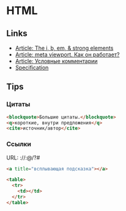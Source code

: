# HTML

## Links
- [Article: The i, b, em, &amp; strong elements](http://html5doctor.com/i-b-em-strong-element/)
- [Article: meta viewport. Как он работает?](https://itchief.ru/lessons/html-and-css/meta-viewport-how-it-works)
- [Article: Условные комментарии](http://xiper.net/collect/html-and-css-tricks/css-tricks/uslovnie-commentarii)
- [Specification](https://www.w3.org/TR/html5/)

## Tips

### Цитаты
```html
<blockquote>Большие цитаты.</blockquote>
<q>короткие, внутри предложения</q>
<cite>источник/автор</cite>
```

### Ссылки
URL: <scheme>://<login>:<password>@<host><port>/<URL-path>?<params>#<anchor>
```html
<a title="всплывающая подсказка"></a>
```

```html
<table>
  <tr>
    <td></td>
  </tr>
</table>
```
